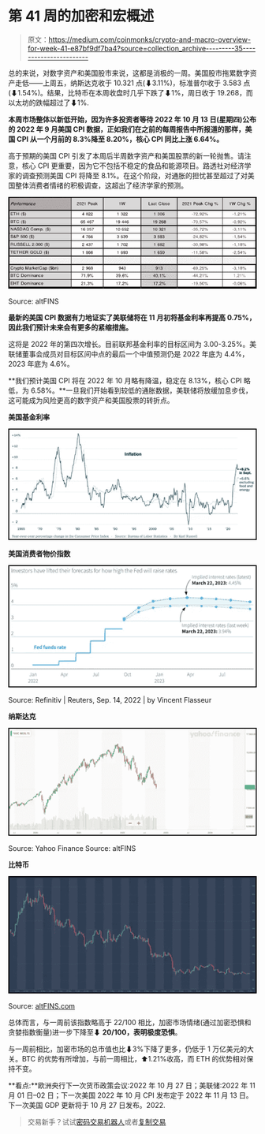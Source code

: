 # 第 41 周的加密和宏概述

> 原文：<https://medium.com/coinmonks/crypto-and-macro-overview-for-week-41-e87bf9df7ba4?source=collection_archive---------35----------------------->

总的来说，对数字资产和美国股市来说，这都是消极的一周。美国股市拖累数字资产走低——上周五，纳斯达克收于 10.321 点(⬇3.11%)，标准普尔收于 3.583 点(⬇1.54%)。结果，比特币在本周收盘时几乎下跌了⬇1%，周日收于 19.268，而以太坊的跌幅超过了⬇1%.

**本周市场整体以新低开始，因为许多投资者等待 2022 年 10 月 13 日(星期四)公布的 2022 年 9 月美国 CPI 数据，正如我们在之前的每周报告中所报道的那样，美国 CPI 从一个月前的 8.3%降至 8.20%，核心 CPI 同比上涨 6.64%。**

高于预期的美国 CPI 引发了本周后半周数字资产和美国股票的新一轮抛售。请注意，核心 CPI 更重要，因为它不包括不稳定的食品和能源项目。路透社对经济学家的调查预测美国 CPI 将降至 8.1%。在这个阶段，对通胀的担忧甚至超过了对美国整体消费者情绪的积极调查，这超出了经济学家的预测。

![](img/74608b6a5f38d8107d94ceb86aee5c15.png)

Source: altFINS

**最新的美国 CPI 数据有力地证实了美联储将在 11 月初将基金利率再提高 0.75%，因此我们预计未来会有更多的紧缩措施。**

这将是 2022 年的第四次增长。目前联邦基金利率的目标区间为 3.00-3.25%。美联储董事会成员对目标区间中点的最后一个中值预测仍是 2022 年底为 4.4%，2023 年底为 4.6%。

**我们预计美国 CPI 将在 2022 年 10 月略有降温，稳定在 8.13%，核心 CPI 略低，为 6.58%。**一旦我们开始看到较低的通胀数据，美联储将放缓加息步伐，这可能成为风险更高的数字资产和美国股票的转折点。

**美国基金利率**

![](img/253f3043c5b8860a6043d09fb173cad7.png)

**美国消费者物价指数**

![](img/286122d433ce8891baf45c4e7a8e9eb2.png)

Source: Refinitiv | Reuters, Sep. 14, 2022 | by Vincent Flasseur

**纳斯达克**

![](img/79fda12eed72eab62ce226a29317866f.png)

Source: Yahoo Finance Source: altFINS

**比特币**

![](img/50e60781306268328767e9925a15f797.png)

Source: [altFINS.com](https://altfins.com/crypto-screener/btc-bitcoin)

总体而言，与一周前该指数略高于 22/100 相比，加密市场情绪(通过加密恐惧和贪婪指数衡量)进一步下降至⬇ **20/100，**表明**极度恐惧**。

与一周前相比，加密市场的总市值也比⬇3%下降了更多，仍低于 1 万亿美元的大关。BTC 的优势有所增加，与前一周相比，⬆️1.21%收高，而 ETH 的优势相对保持不变。

**看点:**欧洲央行下一次货币政策会议:2022 年 10 月 27 日；美联储:2022 年 11 月 01 日–02 日；下一次美国 2022 年 10 月 CPI 发布定于 2022 年 11 月 13 日。下一次美国 GDP 更新将于 10 月 27 日发布。2022.

> 交易新手？试试[密码交易机器人](/coinmonks/crypto-trading-bot-c2ffce8acb2a)或者[复制交易](/coinmonks/top-10-crypto-copy-trading-platforms-for-beginners-d0c37c7d698c)